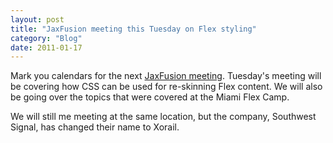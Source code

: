 ```yaml
---
layout: post
title: "JaxFusion meeting this Tuesday on Flex styling"
category: "Blog"
date: 2011-01-17
---
```



Mark you calendars for the next [JaxFusion meeting](http://www.jaxfusion.org/meeting.cfm). Tuesday's meeting will be covering how CSS can be used for re-skinning Flex content. We will also be going over the topics that were covered at the Miami Flex Camp.

We will still me meeting at the same location, but the company, Southwest Signal, has changed their name to Xorail.